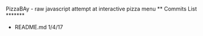 PizzaBAy - raw javascript attempt at interactive pizza menu 
** Commits List *******
- README.md 1/4/17
